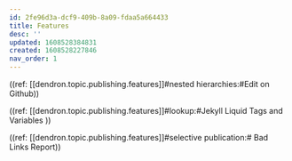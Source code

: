 ```yaml
---
id: 2fe96d3a-dcf9-409b-8a09-fdaa5a664433
title: Features
desc: ''
updated: 1608528384831
created: 1608528227846
nav_order: 1
---
```


((ref: [[dendron.topic.publishing.features]]#nested hierarchies:#Edit on Github))


((ref: [[dendron.topic.publishing.features]]#lookup:#Jekyll Liquid Tags and Variables ))

((ref: [[dendron.topic.publishing.features]]#selective publication:# Bad Links Report))